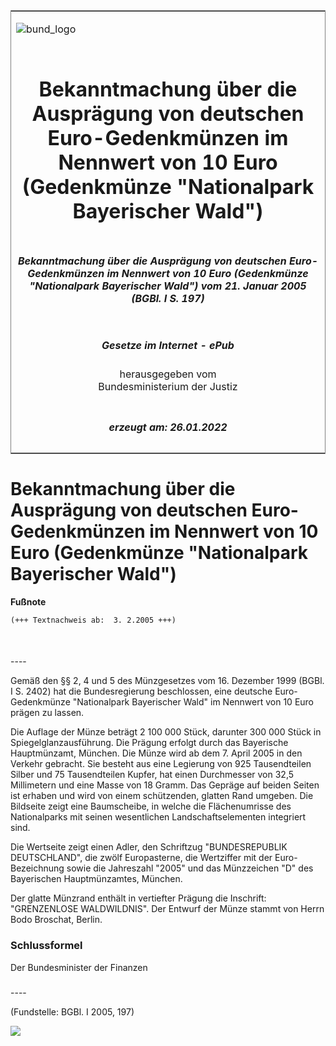 <span id="DECKBLATT.html"></span>

<table border="0" frame="border" width="100%">

<tr valign="top">

<td align="left">

![bund\_logo](BfJ_2021_Web_de_de.gif)

</td>

<td align="right">

 

</td>

</tr>

<tr align="center" valign="middle">

<td colspan="2">

# Bekanntmachung über die Ausprägung von deutschen Euro-Gedenkmünzen im Nennwert von 10 Euro (Gedenkmünze "Nationalpark Bayerischer Wald")

</td>

</tr>

<tr align="center" valign="middle">

<td colspan="2">

##### Bekanntmachung über die Ausprägung von deutschen Euro-Gedenkmünzen im Nennwert von 10 Euro (Gedenkmünze "Nationalpark Bayerischer Wald") vom 21. Januar 2005 (BGBl. I S. 197)

</td>

</tr>

<tr align="center" valign="middle">

<td colspan="2">

  
  

##### Gesetze im Internet - ePub  
  
herausgegeben vom  
Bundesministerium der Justiz

</td>

</tr>

<tr align="center" valign="bottom">

<td colspan="2">

  
  

##### erzeugt am: 26.01.2022

</td>

</tr>

</table>

<span id="BJNR019700005.html"></span>

# Bekanntmachung über die Ausprägung von deutschen Euro-Gedenkmünzen im Nennwert von 10 Euro (Gedenkmünze "Nationalpark Bayerischer Wald")

<div>

  
**Fußnote**

<div class="jnhtml">

<div>

<div class="jurAbsatz">

  

``` 
(+++ Textnachweis ab:  3. 2.2005 +++)

 
```

</div>

</div>

</div>

</div>

<span id="BJNR019700005BJNE000100000.html"></span>

###   
\----

<div>

<div class="jnhtml">

<div>

<div class="jurAbsatz">

Gemäß den §§ 2, 4 und 5 des Münzgesetzes vom 16. Dezember 1999 (BGBl. I
S. 2402) hat die Bundesregierung beschlossen, eine deutsche
Euro-Gedenkmünze "Nationalpark Bayerischer Wald" im Nennwert von 10
Euro prägen zu lassen.

</div>

<div class="jurAbsatz">

Die Auflage der Münze beträgt 2 100 000 Stück, darunter 300 000 Stück in
Spiegelglanzausführung. Die Prägung erfolgt durch das Bayerische
Hauptmünzamt, München. Die Münze wird ab dem 7. April 2005 in den
Verkehr gebracht. Sie besteht aus eine Legierung von 925 Tausendteilen
Silber und 75 Tausendteilen Kupfer, hat einen Durchmesser von 32,5
Millimetern und eine Masse von 18 Gramm. Das Gepräge auf beiden Seiten
ist erhaben und wird von einem schützenden, glatten Rand umgeben. Die
Bildseite zeigt eine Baumscheibe, in welche die Flächenumrisse des
Nationalparks mit seinen wesentlichen Landschaftselementen integriert
sind.

</div>

<div class="jurAbsatz">

Die Wertseite zeigt einen Adler, den Schriftzug "BUNDESREPUBLIK
DEUTSCHLAND", die zwölf Europasterne, die Wertziffer mit der
Euro-Bezeichnung sowie die Jahreszahl "2005" und das Münzzeichen "D" des
Bayerischen Hauptmünzamtes, München.

</div>

<div class="jurAbsatz">

Der glatte Münzrand enthält in vertiefter Prägung die Inschrift:
"GRENZENLOSE WALDWILDNIS". Der Entwurf der Münze stammt von Herrn Bodo
Broschat, Berlin.

</div>

</div>

</div>

</div>

<span id="BJNR019700005BJNE000200000.html"></span>

### Schlussformel  

<div>

<div class="jnhtml">

<div>

<div class="jurAbsatz">

Der Bundesminister der Finanzen

</div>

</div>

</div>

</div>

<span id="BJNR019700005BJNE000300000.html"></span>

###   
\----

<div>

<div class="jnhtml">

<div>

<div class="jurAbsatz">

<div class="kommentar_Fundstelle">

  
(Fundstelle: BGBl. I 2005, 197)

</div>

  
  
![](bgbl1_2005_j0197_0010.jpeg)  
  

</div>

</div>

</div>

</div>
